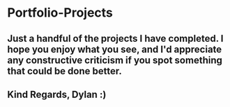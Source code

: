 # Portfolio-Projects

## Just a handful of the projects I have completed. I hope you enjoy what you see, and I'd appreciate any constructive criticism if you spot something that could be done better.

## Kind Regards, Dylan :)
